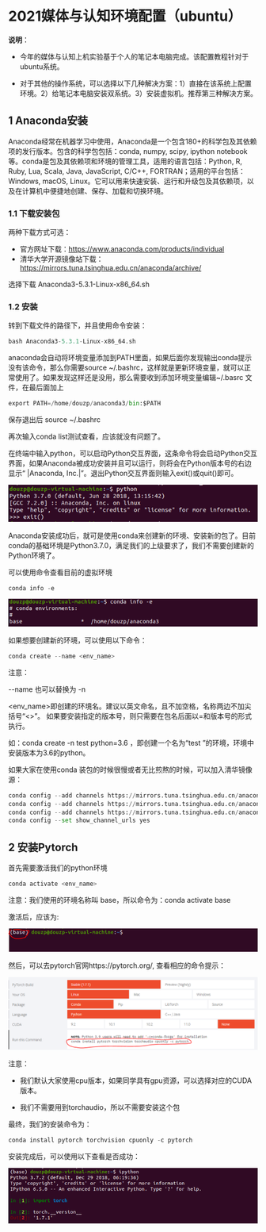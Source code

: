 # 2021媒体与认知环境配置（ubuntu）

**说明**：

+ 今年的媒体与认知上机实验基于个人的笔记本电脑完成。该配置教程针对于ubuntu系统。

+ 对于其他的操作系统，可以选择以下几种解决方案：1）直接在该系统上配置环境。2）给笔记本电脑安装双系统。3）安装虚拟机。推荐第三种解决方案。



## 1 Anaconda安装

Anaconda经常在机器学习中使用，Anaconda是一个包含180+的科学包及其依赖项的发行版本。包含的科学包包括：conda, numpy, scipy, ipython notebook等。conda是包及其依赖项和环境的管理工具，适用的语言包括：Python, R, Ruby, Lua, Scala, Java, JavaScript, C/C++, FORTRAN；适用的平台包括：Windows, macOS, Linux。它可以用来快速安装、运行和升级包及其依赖项，以及在计算机中便捷地创建、保存、加载和切换环境。



### 1.1 下载安装包 

两种下载方式可选：

+ 官方网址下载：https://www.anaconda.com/products/individual
+ 清华大学开源镜像站下载：https://mirrors.tuna.tsinghua.edu.cn/anaconda/archive/

选择下载 Anaconda3-5.3.1-Linux-x86_64.sh

### 1.2 安装

转到下载文件的路径下，并且使用命令安装：

```python
bash Anaconda3-5.3.1-Linux-x86_64.sh
```

anaconda会自动将环境变量添加到PATH里面，如果后面你发现输出conda提示没有该命令，那么你需要source ~/.bashrc，这样就是更新环境变量，就可以正常使用了。如果发现这样还是没用，那么需要收到添加环境变量编辑~/.basrc 文件，在最后面加上

```python
export PATH=/home/douzp/anaconda3/bin:$PATH
```

保存退出后 source ~/.bashrc 

再次输入conda list测试查看，应该就没有问题了。

在终端中输入python，可以启动Python交互界面，这条命令将会启动Python交互界面，如果Anaconda被成功安装并且可以运行，则将会在Python版本号的右边显示“ |Anaconda, Inc.|”。退出Python交互界面则输入exit()或quit()即可。

![image-python](pictures/python.PNG)

Anaconda安装成功后，就可是使用conda来创建新的环境、安装新的包了。目前conda的基础环境是Python3.7.0，满足我们的上级要求了，我们不需要创建新的Python环境了。

可以使用命令查看目前的虚拟环境

```python
conda info -e
```

![image-envs](pictures/virtual_enviroment.PNG)

如果想要创建新的环境，可以使用以下命令：

```python
conda create --name <env_name>
```

注意：

--name 也可以替换为 -n

<env_name>即创建的环境名。建议以英文命名，且不加空格，名称两边不加尖括号“<>”。
如果要安装指定的版本号，则只需要在包名后面以=和版本号的形式执行。

如：conda create -n test python=3.6 ，即创建一个名为“test ”的环境，环境中安装版本为3.6的python。



如果大家在使用conda 装包的时候很慢或者无比煎熬的时候，可以加入清华镜像源：

```python
conda config --add channels https://mirrors.tuna.tsinghua.edu.cn/anaconda/cloud/pytorch/
conda config --add channels https://mirrors.tuna.tsinghua.edu.cn/anaconda/pkgs/free/
conda config --add channels https://mirrors.tuna.tsinghua.edu.cn/anaconda/pkgs/main/
conda config --set show_channel_urls yes
```



## 2 安装Pytorch



 首先需要激活我们的python环境

```python
conda activate <env_name>
```

注意：我们使用的环境名称叫 base，所以命令为：conda activate base

激活后，应该为:

![image-activate_envs](pictures/activate_enviroment.PNG)



然后，可以去pytorch官网https://pytorch.org/, 查看相应的命令提示：

![image-pytorch](pictures\pytorch.PNG)

注意：

+ 我们默认大家使用cpu版本，如果同学具有gpu资源，可以选择对应的CUDA版本。

+ 我们不需要用到torchaudio，所以不需要安装这个包

最终，我们的安装命令为：

```python
conda install pytorch torchvision cpuonly -c pytorch
```

安装完成后，可以使用以下查看是否成功：

![image-validation](pictures\validation.PNG)
